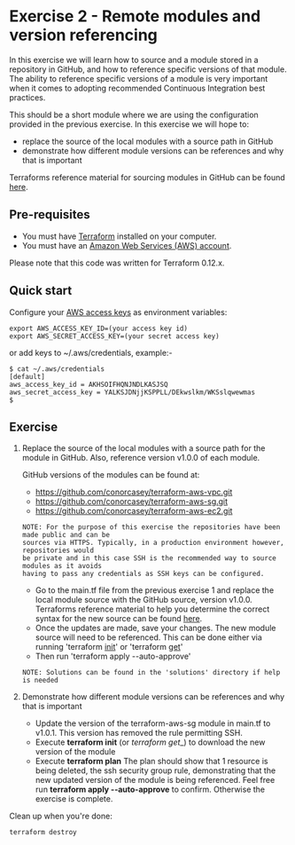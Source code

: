 # Exercise 2 - Remote modules and version referencing

In this exercise we will learn how to source and a module stored in a repository in
GitHub, and how to reference specific versions of that module. The ability to reference
specific versions of a module is very important when it comes to adopting recommended
Continuous Integration best practices.

This should be a short module where we are using the configuration provided in the
previous exercise. In this exercise we will hope to:

* replace the source of the local modules with a source path in GitHub
* demonstrate how different module versions can be references and why that is important

Terraforms reference material for sourcing modules in GitHub can be found [here](https://www.terraform.io/docs/modules/sources.html#github).

## Pre-requisites

* You must have [Terraform](https://www.terraform.io/) installed on your computer. 
* You must have an [Amazon Web Services (AWS) account](http://aws.amazon.com/).

Please note that this code was written for Terraform 0.12.x.

## Quick start

Configure your [AWS access 
keys](http://docs.aws.amazon.com/general/latest/gr/aws-sec-cred-types.html#access-keys-and-secret-access-keys) as 
environment variables:

```
export AWS_ACCESS_KEY_ID=(your access key id)
export AWS_SECRET_ACCESS_KEY=(your secret access key)
```

or add keys to ~/.aws/credentials, example:-

```
$ cat ~/.aws/credentials
[default]
aws_access_key_id = AKHSOIFHQNJNDLKASJSQ
aws_secret_access_key = YALKSJDNjjKSPPLL/DEkwslkm/WKSslqwewmas
$
```

## Exercise

1. Replace the source of the local modules with a source path for the module in GitHub. Also, 
   reference version v1.0.0 of each module. 

   GitHub versions of the modules can be found at:

   * https://github.com/conorcasey/terraform-aws-vpc.git
   * https://github.com/conorcasey/terraform-aws-sg.git
   * https://github.com/conorcasey/terraform-aws-ec2.git

   ```
   NOTE: For the purpose of this exercise the repositories have been made public and can be
   sources via HTTPS. Typically, in a production environment however, repositories would 
   be private and in this case SSH is the recommended way to source modules as it avoids 
   having to pass any credentials as SSH keys can be configured.
   ```

   * Go to the main.tf file from the previous exercise 1 and replace the local module source with
     the GitHub source, version v1.0.0. Terraforms reference material to help you determine
     the correct syntax for the new source can be found [here](https://www.terraform.io/docs/modules/sources.html#github).
   * Once the updates are made, save your changes. The new module source will need to be 
     referenced. This can be done either via running 'terraform [init](https://www.terraform.io/docs/commands/init.html)' or 'terraform [get](https://www.terraform.io/docs/commands/get.html)'
   * Then run 'terraform apply --auto-approve'
   
   ```
   NOTE: Solutions can be found in the 'solutions' directory if help is needed
   ```

2. Demonstrate how different module versions can be references and why that is important

   * Update the version of the terraform-aws-sg module in main.tf to v1.0.1. This version 
     has removed the rule permitting SSH.
   * Execute __terraform init__ (or _terraform get__) to download the new version of the
     module
   * Execute __terraform plan__
     The plan should show that 1 resource is being deleted, the ssh security group rule,
     demonstrating that the new updated version of the module is being referenced. Feel free
     run __terraform apply --auto-approve__ to confirm. Otherwise the exercise is complete.
    
Clean up when you're done:

```
terraform destroy
```


